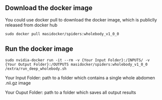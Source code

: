 ## Download the docker image
You could use docker pull to download the docker image, which is publiclly released from docker hub
```
sudo docker pull masidocker/spiders:wholebody_v1_0_0
```
## Run the docker image
```
sudo nvidia-docker run -it --rm -v {Your Input Folder}:/INPUTS/ -v {Your Output Folder}:/OUTPUTS masidocker/spiders:wholebody_v1_0_0 /extra/run_deep_wholebody.sh
```
Your Input Folder: path to a folder which contains a single whole abdomen .nii.gz image

Your Ouput Folder: path to a folder which saves all output results
